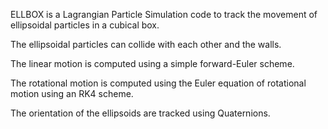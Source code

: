 ELLBOX is a Lagrangian Particle Simulation code to track the movement of ellipsoidal particles in a cubical box. 

The ellipsoidal particles can collide with each other and the walls.

The linear motion is computed using a simple forward-Euler scheme.

The rotational motion is computed using the Euler equation of rotational motion using an RK4 scheme.

The orientation of the ellipsoids are tracked using Quaternions.
